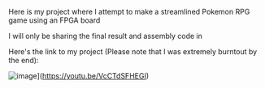 Here is my project where I attempt to make a streamlined Pokemon RPG game using an FPGA board

I will only be sharing the final result and assembly code in 


Here's the link to my project (Please note that I was extremely burntout by the end): 

![image](https://github.com/user-attachments/assets/c8e7e5e3-a0b9-4d61-8e0a-843db45f2c46)](https://youtu.be/VcCTdSFHEGI)

